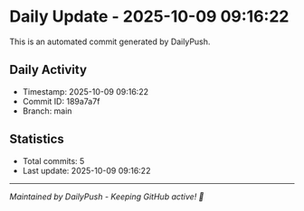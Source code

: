 # Daily Update - 2025-10-09 09:16:22

This is an automated commit generated by DailyPush.

## Daily Activity
- Timestamp: 2025-10-09 09:16:22
- Commit ID: 189a7a7f
- Branch: main

## Statistics
- Total commits: 5
- Last update: 2025-10-09 09:16:22

---
*Maintained by DailyPush - Keeping GitHub active! 🚀*
